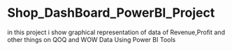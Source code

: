 # Shop_DashBoard_PowerBI_Project
in this project i show graphical representation of data of Revenue,Profit and other things on QOQ and WOW Data Using Power BI Tools
